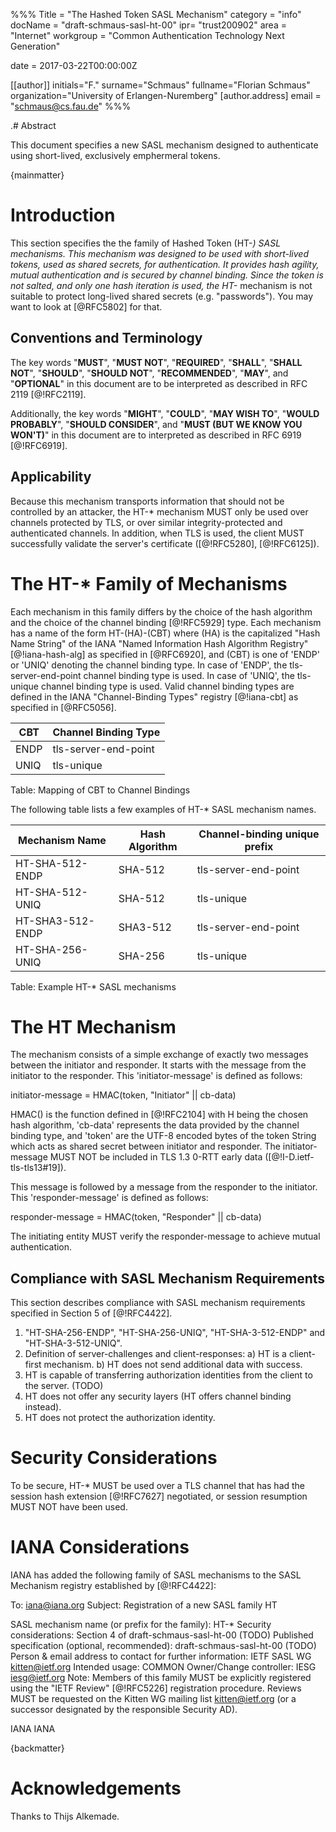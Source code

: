 %%%
Title = "The Hashed Token SASL Mechanism"
category = "info"
docName = "draft-schmaus-sasl-ht-00"
ipr= "trust200902"
area = "Internet"
workgroup = "Common Authentication Technology Next Generation"

date = 2017-03-22T00:00:00Z

[[author]]
initials="F."
surname="Schmaus"
fullname="Florian Schmaus"
organization="University of Erlangen-Nuremberg"
 [author.address]
 email = "schmaus@cs.fau.de"
%%%

.# Abstract

This document specifies a new SASL mechanism designed to authenticate using short-lived, exclusively emphermeral tokens.

{mainmatter}

#  Introduction

This section specifies the the family of Hashed Token (HT-*) SASL mechanisms.
This mechanism was designed to be used with short-lived tokens, used as shared secrets, for authentication.
It provides hash agility, mutual authentication and is secured by channel binding.
Since the token is not salted, and only one hash iteration is used, the HT-* mechanism is not suitable to protect long-lived shared secrets (e.g. "passwords").
You may want to look at [@RFC5802] for that.
  
##  Conventions and Terminology

The key words "**MUST**", "**MUST NOT**", "**REQUIRED**", "**SHALL**", "**SHALL NOT**",
"**SHOULD**", "**SHOULD NOT**", "**RECOMMENDED**", "**MAY**", and "**OPTIONAL**" in this
document are to be interpreted as described in RFC 2119 [@!RFC2119].

Additionally, the key words "**MIGHT**", "**COULD**", "**MAY WISH TO**", "**WOULD
PROBABLY**", "**SHOULD CONSIDER**", and "**MUST (BUT WE KNOW YOU WON'T)**" in
this document are to interpreted as described in RFC 6919 [@!RFC6919].

## Applicability

Because this mechanism transports information that should not be controlled by an attacker, the HT-* mechanism MUST only be used over channels protected by TLS, or over similar integrity-protected and authenticated channels.
In addition, when TLS is used, the client MUST successfully validate the server's certificate ([@!RFC5280], [@!RFC6125]).

#  The HT-* Family of Mechanisms

Each mechanism in this family differs by the choice of the hash algorithm and the choice of the channel binding [@!RFC5929] type.
Each mechanism has a name of the form HT-(HA)-(CBT) where (HA) is the capitalized "Hash Name String" of the IANA "Named Information Hash Algorithm Registry" [@!iana-hash-alg] as specified in [@RFC6920], and (CBT) is one of 'ENDP' or 'UNIQ' denoting the channel binding type.
In case of 'ENDP', the tls-server-end-point channel binding type is used.
In case of 'UNIQ', the tls-unique channel binding type is used.
Valid channel binding types are defined in the IANA "Channel-Binding Types" registry [@!iana-cbt] as specified in [@RFC5056].

CBT   | Channel Binding Type 
------|-----------------------
ENDP  | tls-server-end-point 
UNIQ  | tls-unique
Table: Mapping of CBT to Channel Bindings

The following table lists a few examples of HT-* SASL mechanism names.

Mechanism Name      | Hash Algorithm   | Channel-binding unique prefix
--------------------|------------------|------------------------------
HT-SHA-512-ENDP     | SHA-512          | tls-server-end-point
HT-SHA-512-UNIQ     | SHA-512          | tls-unique
HT-SHA3-512-ENDP    | SHA3-512         | tls-server-end-point
HT-SHA-256-UNIQ     | SHA-256          | tls-unique
Table: Example HT-* SASL mechanisms

# The HT Mechanism

The mechanism consists of a simple exchange of exactly two messages between the initiator and responder.
It starts with the message from the initiator to the responder.
This 'initiator-message' is defined as follows:

initiator-message = HMAC(token, "Initiator" || cb-data)

HMAC() is the function defined in [@!RFC2104] with H being the chosen hash algorithm, 'cb-data' represents the data provided by the channel binding type, and 'token' are the UTF-8 encoded bytes of the token String which acts as shared secret between initiator and responder.
The initiator-message MUST NOT be included in TLS 1.3 0-RTT early data ([@!I-D.ietf-tls-tls13#19]).

This message is followed by a message from the responder to the initiator. This 'responder-message' is defined as follows:

responder-message = HMAC(token, "Responder" || cb-data)

The initiating entity MUST verify the responder-message to achieve mutual authentication.

## Compliance with SASL Mechanism Requirements

This section describes compliance with SASL mechanism requirements specified in Section 5 of [@!RFC4422].

1.   "HT-SHA-256-ENDP", "HT-SHA-256-UNIQ", "HT-SHA-3-512-ENDP" and "HT-SHA-3-512-UNIQ".
2.   Definition of server-challenges and client-responses:
     a)  HT is a client-first mechanism.
     b)  HT does not send additional data with success.
3.   HT is capable of transferring authorization identities from the client to the server. (TODO)
4.   HT does not offer any security layers (HT offers channel binding instead).
5.   HT does not protect the authorization identity.

#  Security Considerations

To be secure, HT-* MUST be used over a TLS channel that has had the session hash extension [@!RFC7627] negotiated, or session resumption MUST NOT have been used.

#  IANA Considerations

IANA has added the following family of SASL mechanisms to the SASL Mechanism registry established by [@!RFC4422]:

   To: iana@iana.org
   Subject: Registration of a new SASL family HT

   SASL mechanism name (or prefix for the family): HT-*
   Security considerations: Section 4 of draft-schmaus-sasl-ht-00 (TODO)
   Published specification (optional, recommended): draft-schmaus-sasl-ht-00 (TODO)
   Person & email address to contact for further information:
   IETF SASL WG <kitten@ietf.org>
   Intended usage: COMMON
   Owner/Change controller: IESG <iesg@ietf.org>
   Note: Members of this family MUST be explicitly registered
   using the "IETF Review" [@!RFC5226] registration procedure.
   Reviews MUST be requested on the Kitten WG mailing list
   <kitten@ietf.org> (or a successor designated by the responsible
   Security AD).

<reference anchor='iana-hash-alg' target='https://www.iana.org/assignments/named-information/named-information.xhtml#hash-alg'>
    <front>
        <title>IANA Named Information Hash Algorithm Registry</title>
        <author initials='N.' surname='Williams' fullname='Nicolas Williams'>
            <organization>IANA</organization>
        </author>
        <date year='2010'/>
    </front>
</reference>

<reference anchor='iana-cbt' target='https://www.iana.org/assignments/channel-binding-types/channel-binding-types.xhtml'>
    <front>
        <title>IANA Channel-Binding Types</title>
        <author initials='N.' surname='Williams' fullname='Nicolas Williams'>
            <organization>IANA</organization>
        </author>
        <date year='2010'/>
    </front>
</reference>

{backmatter}

# Acknowledgements

Thanks to Thijs Alkemade.
